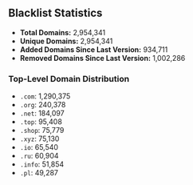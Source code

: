 ## Blacklist Statistics

- **Total Domains:** 2,954,341
- **Unique Domains:** 2,954,341
- **Added Domains Since Last Version:** 934,711
- **Removed Domains Since Last Version:** 1,002,286

### Top-Level Domain Distribution

-  `.com`: 1,290,375
-  `.org`: 240,378
-  `.net`: 184,097
-  `.top`: 95,408
-  `.shop`: 75,779
-  `.xyz`: 75,130
-  `.io`: 65,540
-  `.ru`: 60,904
-  `.info`: 51,854
-  `.pl`: 49,287
